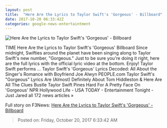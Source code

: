 ```yaml
---
layout: post
title:  "Here Are the Lyrics to Taylor Swift's 'Gorgeous' - Billboard"
date: 2017-10-20 06:33:42Z
categories: google-news-entertaintment
---
```


![Here Are the Lyrics to Taylor Swift's 'Gorgeous' - Billboard](http://www.billboard.com/files/media/03-Taylor-Swift-press-photo-2017-a-billboard-1548.jpg)

TIME Here Are the Lyrics to Taylor Swift's 'Gorgeous' Billboard Since midnight, Swifties around the planet have been singing along to Taylor Swift's new number, "Gorgeous." Just to be sure you're doing it right, here are the full lyrics with the official lyric video at the bottom. Enjoy! Taylor Swift performs ... Taylor Swift's 'Gorgeous' Lyrics Decoded: All About the Singer's Romance with Boyfriend Joe Alwyn PEOPLE.com Taylor Swift's "Gorgeous" Lyrics Are (Almost) Definitely About Tom Hiddleston & Here Are All The Clues Bustle Taylor Swift Pines Hard For A Pretty Face On 'Gorgeous' NPR Hollywood Life - USA TODAY - Entertainment Tonight - Just Jared all 172 news articles »


Full story on F3News: [Here Are the Lyrics to Taylor Swift's 'Gorgeous' - Billboard](http://www.f3nws.com/n/XSnMWH)

> Posted on: Friday, October 20, 2017 6:33:42 AM
